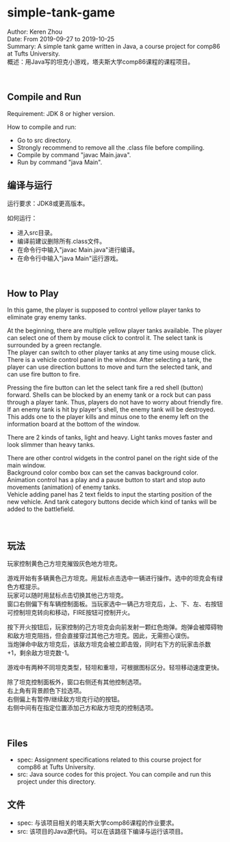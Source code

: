 # simple-tank-game
Author: Keren Zhou  
Date: From 2019-09-27 to 2019-10-25  
Summary: A simple tank game written in Java, a course project for comp86 at Tufts University.  
概述：用Java写的坦克小游戏，塔夫斯大学comp86课程的课程项目。  

<br>

## Compile and Run
Requirement: JDK 8 or higher version.  

How to compile and run:
* Go to src directory.
* Strongly recommend to remove all the .class file before compiling.
* Compile by command "javac Main.java".
* Run by command "java Main".

## 编译与运行
运行要求：JDK8或更高版本。  

如何运行：
* 进入src目录。
* 编译前建议删除所有.class文件。
* 在命令行中输入"javac Main.java"进行编译。
* 在命令行中输入"java Main"运行游戏。

<br>

## How to Play
In this game, the player is supposed to control yellow player tanks to eliminate gray enemy tanks.  

At the beginning, there are multiple yellow player tanks available. The player can select one of them by mouse click to control it. The select tank is surrounded by a green rectangle.  
The player can switch to other player tanks at any time using mouse click.  
There is a vehicle control panel in the window. After selecting a tank, the player can use direction buttons to move and turn the selected tank, and can use fire button to fire.  

Pressing the fire button can let the select tank fire a red shell (button) forward. 
Shells can be blocked by an enemy tank or a rock but can pass through a 
player tank. Thus, players do not have to worry about friendly fire.  
If an enemy tank is hit by player's shell, the enemy tank will be destroyed. This adds one to the player kills and minus one to the enemy left on the information board at the bottom of the window.  

There are 2 kinds of tanks, light and heavy. Light tanks moves faster and look slimmer than heavy tanks.  

There are other control widgets in the control panel on the right side 
of the main window.  
Background color combo box can set the canvas background color.  
Animation control has a play and a pause button to start and stop auto 
movements (animation) of enemy tanks.  
Vehicle adding panel has 2 text fields to input the starting position of 
the new vehicle. And tank category buttons decide which kind of tanks will 
be added to the battlefield.  

<br>

## 玩法
玩家控制黄色己方坦克摧毁灰色地方坦克。  

游戏开始有多辆黄色己方坦克。用鼠标点击选中一辆进行操作。选中的坦克会有绿色方框提示。  
玩家可以随时用鼠标点击切换其他己方坦克。  
窗口右侧偏下有车辆控制面板。当玩家选中一辆己方坦克后，上、下、左、右按钮可控制坦克转向和移动，FIRE按钮可控制开火。  

按下开火按钮后，玩家控制的己方坦克会向前发射一颗红色炮弹。炮弹会被障碍物和敌方坦克阻挡，但会直接穿过其他己方坦克。因此，无需担心误伤。  
当炮弹命中敌方坦克后，该敌方坦克会被立即击毁，同时右下方的玩家击杀数+1，剩余敌方坦克数-1。  

游戏中有两种不同坦克类型，轻坦和重坦，可根据图标区分。轻坦移动速度更快。  

除了坦克控制面板外，窗口右侧还有其他控制选项。  
右上角有背景颜色下拉选项。  
右侧偏上有暂停/继续敌方坦克行动的按钮。  
右侧中间有在指定位置添加己方和敌方坦克的控制选项。  

<br>

## Files
* spec: Assignment specifications related to this course project for comp86 at Tufts University.
* src: Java source codes for this project. You can compile and run this project under this directory.

## 文件
* spec: 与该项目相关的塔夫斯大学comp86课程的作业要求。
* src: 该项目的Java源代码。可以在该路径下编译与运行该项目。
